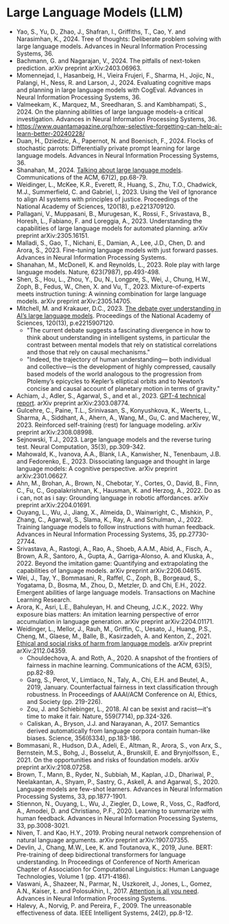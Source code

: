 # Large Language Models (LLM)

* Yao, S., Yu, D., Zhao, J., Shafran, I., Griffiths, T., Cao, Y. and Narasimhan, K., 2024. Tree of thoughts: Deliberate problem solving with large language models. Advances in Neural Information Processing Systems, 36.
* Bachmann, G. and Nagarajan, V., 2024. The pitfalls of next-token prediction. arXiv preprint arXiv:2403.06963.
* Momennejad, I., Hasanbeig, H., Vieira Frujeri, F., Sharma, H., Jojic, N., Palangi, H., Ness, R. and Larson, J., 2024. Evaluating cognitive maps and planning in large language models with CogEval. Advances in Neural Information Processing Systems, 36.
* Valmeekam, K., Marquez, M., Sreedharan, S. and Kambhampati, S., 2024. On the planning abilities of large language models-a critical investigation. Advances in Neural Information Processing Systems, 36.
* https://www.quantamagazine.org/how-selective-forgetting-can-help-ai-learn-better-20240228/
* Duan, H., Dziedzic, A., Papernot, N. and Boenisch, F., 2024. Flocks of stochastic parrots: Differentially private prompt learning for large language models. Advances in Neural Information Processing Systems, 36.
* Shanahan, M., 2024. [Talking about large language models](https://dl.acm.org/doi/10.1145/3624724). Communications of the ACM, 67(2), pp.68-79.
* Weidinger, L., McKee, K.R., Everett, R., Huang, S., Zhu, T.O., Chadwick, M.J., Summerfield, C. and Gabriel, I., 2023. Using the Veil of Ignorance to align AI systems with principles of justice. Proceedings of the National Academy of Sciences, 120(18), p.e2213709120.
* Pallagani, V., Muppasani, B., Murugesan, K., Rossi, F., Srivastava, B., Horesh, L., Fabiano, F. and Loreggia, A., 2023. Understanding the capabilities of large language models for automated planning. arXiv preprint arXiv:2305.16151.
* Malladi, S., Gao, T., Nichani, E., Damian, A., Lee, J.D., Chen, D. and Arora, S., 2023. Fine-tuning language models with just forward passes. Advances in Neural Information Processing Systems.
* Shanahan, M., McDonell, K. and Reynolds, L., 2023. Role play with large language models. Nature, 623(7987), pp.493-498.
* Shen, S., Hou, L., Zhou, Y., Du, N., Longpre, S., Wei, J., Chung, H.W., Zoph, B., Fedus, W., Chen, X. and Vu, T., 2023. Mixture-of-experts meets instruction tuning: A winning combination for large language models. arXiv preprint arXiv:2305.14705.
* Mitchell, M. and Krakauer, D.C., 2023. [The debate over understanding in AI’s large language models](https://www.pnas.org/doi/abs/10.1073/pnas.2215907120). Proceedings of the National Academy of Sciences, 120(13), p.e2215907120.
  * "The current debate suggests a fascinating divergence in how to think about understanding in intelligent systems, in particular the contrast between mental models that rely on statistical correlations and those that rely on causal mechanisms."
  * "Indeed, the trajectory of human understanding— both individual and collective—is the development of highly compressed, causally based models of the world analogous to the progression from Ptolemy’s epicycles to Kepler’s elliptical orbits and to Newton’s concise and causal account of planetary motion in terms of gravity."
* Achiam, J., Adler, S., Agarwal, S., and et al., 2023. [GPT-4 technical report](https://arxiv.org/abs/2303.08774?). arXiv preprint arXiv:2303.08774.
* Gulcehre, C., Paine, T.L., Srinivasan, S., Konyushkova, K., Weerts, L., Sharma, A., Siddhant, A., Ahern, A., Wang, M., Gu, C. and Macherey, W., 2023. Reinforced self-training (rest) for language modeling. arXiv preprint arXiv:2308.08998.
* Sejnowski, T.J., 2023. Large language models and the reverse turing test. Neural Computation, 35(3), pp.309-342.
* Mahowald, K., Ivanova, A.A., Blank, I.A., Kanwisher, N., Tenenbaum, J.B. and Fedorenko, E., 2023. Dissociating language and thought in large language models: A cognitive perspective. arXiv preprint arXiv:2301.06627.
* Ahn, M., Brohan, A., Brown, N., Chebotar, Y., Cortes, O., David, B., Finn, C., Fu, C., Gopalakrishnan, K., Hausman, K. and Herzog, A., 2022. Do as i can, not as i say: Grounding language in robotic affordances. arXiv preprint arXiv:2204.01691.
* Ouyang, L., Wu, J., Jiang, X., Almeida, D., Wainwright, C., Mishkin, P., Zhang, C., Agarwal, S., Slama, K., Ray, A. and Schulman, J., 2022. Training language models to follow instructions with human feedback. Advances in Neural Information Processing Systems, 35, pp.27730-27744.
* Srivastava, A., Rastogi, A., Rao, A., Shoeb, A.A.M., Abid, A., Fisch, A., Brown, A.R., Santoro, A., Gupta, A., Garriga-Alonso, A. and Kluska, A., 2022. Beyond the imitation game: Quantifying and extrapolating the capabilities of language models. arXiv preprint arXiv:2206.04615.
* Wei, J., Tay, Y., Bommasani, R., Raffel, C., Zoph, B., Borgeaud, S., Yogatama, D., Bosma, M., Zhou, D., Metzler, D. and Chi, E.H., 2022. Emergent abilities of large language models. Transactions on Machine Learning Research.
* Arora, K., Asri, L.E., Bahuleyan, H. and Cheung, J.C.K., 2022. Why exposure bias matters: An imitation learning perspective of error accumulation in language generation. arXiv preprint arXiv:2204.01171.
* Weidinger, L., Mellor, J., Rauh, M., Griffin, C., Uesato, J., Huang, P.S., Cheng, M., Glaese, M., Balle, B., Kasirzadeh, A. and Kenton, Z., 2021. [Ethical and social risks of harm from language models](https://arxiv.org/abs/2112.04359). arXiv preprint arXiv:2112.04359.
  * Chouldechova, A. and Roth, A., 2020. A snapshot of the frontiers of fairness in machine learning. Communications of the ACM, 63(5), pp.82-89.
  * Garg, S., Perot, V., Limtiaco, N., Taly, A., Chi, E.H. and Beutel, A., 2019, January. Counterfactual fairness in text classification through robustness. In Proceedings of AAAI/ACM Conference on AI, Ethics, and Society (pp. 219-226).
  * Zou, J. and Schiebinger, L., 2018. AI can be sexist and racist—it's time to make it fair. Nature, 559(7714), pp.324-326.
  * Caliskan, A., Bryson, J.J. and Narayanan, A., 2017. Semantics derived automatically from language corpora contain human-like biases. Science, 356(6334), pp.183-186.
* Bommasani, R., Hudson, D.A., Adeli, E., Altman, R., Arora, S., von Arx, S., Bernstein, M.S., Bohg, J., Bosselut, A., Brunskill, E. and Brynjolfsson, E., 2021. On the opportunities and risks of foundation models. arXiv preprint arXiv:2108.07258.
* Brown, T., Mann, B., Ryder, N., Subbiah, M., Kaplan, J.D., Dhariwal, P., Neelakantan, A., Shyam, P., Sastry, G., Askell, A. and Agarwal, S., 2020. Language models are few-shot learners. Advances in Neural Information Processing Systems, 33, pp.1877-1901.
* Stiennon, N., Ouyang, L., Wu, J., Ziegler, D., Lowe, R., Voss, C., Radford, A., Amodei, D. and Christiano, P.F., 2020. Learning to summarize with human feedback. Advances in Neural Information Processing Systems, 33, pp.3008-3021.
* Niven, T. and Kao, H.Y., 2019. Probing neural network comprehension of natural language arguments. arXiv preprint arXiv:1907.07355.
* Devlin, J., Chang, M.W., Lee, K. and Toutanova, K., 2019, June. BERT: Pre-training of deep bidirectional transformers for language understanding. In Proceedings of Conference of North American Chapter of Association for Computational Linguistics: Human Language Technologies, Volume 1 (pp. 4171-4186).
* Vaswani, A., Shazeer, N., Parmar, N., Uszkoreit, J., Jones, L., Gomez, A.N., Kaiser, Ł. and Polosukhin, I., 2017. [Attention is all you need](https://proceedings.neurips.cc/paper_files/paper/2017/hash/3f5ee243547dee91fbd053c1c4a845aa-Abstract.html). Advances in Neural Information Processing Systems.
* Halevy, A., Norvig, P. and Pereira, F., 2009. The unreasonable effectiveness of data. IEEE Intelligent Systems, 24(2), pp.8-12.
